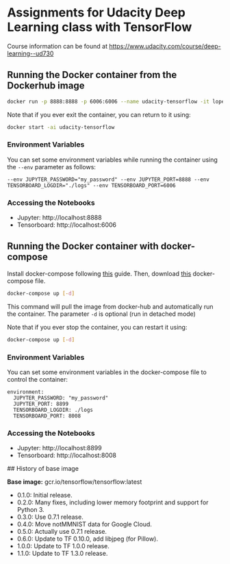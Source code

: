 # Assignments for Udacity Deep Learning class with TensorFlow

Course information can be found at https://www.udacity.com/course/deep-learning--ud730

## Running the Docker container from the Dockerhub image

```bash
docker run -p 8888:8888 -p 6006:6006 --name udacity-tensorflow -it lopezco/udacity-tensorflow
```

Note that if you ever exit the container, you can return to it using:

```bash
docker start -ai udacity-tensorflow
```

### Environment Variables

You can set some environment variables while running the container using the ```--env``` parameter as follows:

```
--env JUPYTER_PASSWORD="my_password" --env JUPYTER_PORT=8888 --env TENSORBOARD_LOGDIR="./logs" --env TENSORBOARD_PORT=6006
```

### Accessing the Notebooks

* Jupyter: http://localhost:8888
* Tensorboard: http://localhost:6006


## Running the Docker container with docker-compose

Install docker-compose following [this](https://docs.docker.com/compose/install/) guide.
Then, download [this](https://github.com/lopezco/udacity-tensorflow/blob/master/docker-compose.yml) docker-compose file.

```bash
docker-compose up [-d]
```

This command will pull the image from docker-hub and automatically run the container. The parameter ```-d``` is optional (run in detached mode)

Note that if you ever stop the container, you can restart it using:

```bash
docker-compose up [-d]
```

### Environment Variables
You can set some environment variables in the docker-compose file to control the container:

```
environment:
  JUPYTER_PASSWORD: "my_password"
  JUPYTER_PORT: 8899
  TENSORBOARD_LOGDIR: ./logs
  TENSORBOARD_PORT: 8008
```

### Accessing the Notebooks

* Jupyter: http://localhost:8899
* Tensorboard: http://localhost:8008


## History of base image

**Base image:** gcr.io/tensorflow/tensorflow:latest

* 0.1.0: Initial release.
* 0.2.0: Many fixes, including lower memory footprint and support for Python 3.
* 0.3.0: Use 0.7.1 release.
* 0.4.0: Move notMMNIST data for Google Cloud.
* 0.5.0: Actually use 0.7.1 release.
* 0.6.0: Update to TF 0.10.0, add libjpeg (for Pillow).
* 1.0.0: Update to TF 1.0.0 release.
* 1.1.0: Update to TF 1.3.0 release.
